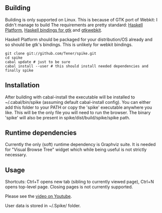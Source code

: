 Building
--------

Building is only supported on Linux. This is because of GTK port of Webkit: I didn't manage to build 
The requirements are pretty standard: [Haskell Platform](http://hackage.haskell.org/platform/), [Haskell bindings for gtk](http://projects.haskell.org/gtk2hs/) and [gtkwebkit](http://hackage.haskell.org/package/webkit).

Haskell Platform should be packaged for your distribution/OS already and so should be gtk's bindings. This is unlikely for webkit bindings.

    git clone git://github.com/Tener/spike.git
    cd spike
    cabal update # just to be sure
    cabal install --user # this should install needed dependencies and finally spike 

Installation
------------

After building with cabal-install the executable will be installed to ~/.cabal/bin/spike (assuming default cabal-install config). You can either add this folder to your PATH or copy the 'spike' executable anywhere you like. This will be the only file you will need to run the browser. The binary 'spike' will also be present in spike/dist/build/spike/spike path.

Runtime dependencies
--------------------

Currently the only (soft) runtime dependency is Graphviz suite. It is needed for "Visual Browse Tree" widget which while being useful is not strictly necessary.

Usage
-----

Shortcuts: Ctrl+T opens new tab (sibling to currently viewed page), Ctrl+N opens top-level page. Closing pages is not currently supported.

Please see the [video on Youtube](http://www.youtube.com/watch?v=C543-52kkZQ).

User data is stored in ~/.Spike/ folder.

